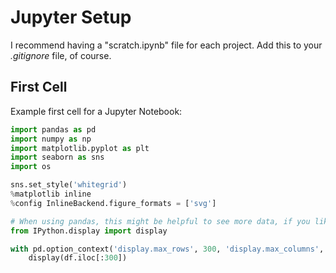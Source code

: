 # Jupyter Setup

I recommend having a "scratch.ipynb" file for each project. Add this to your *.gitignore* file, of course.

## First Cell

Example first cell for a Jupyter Notebook:

```python
import pandas as pd
import numpy as np
import matplotlib.pyplot as plt
import seaborn as sns
import os

sns.set_style('whitegrid')
%matplotlib inline
%config InlineBackend.figure_formats = ['svg']
```

```python
# When using pandas, this might be helpful to see more data, if you like
from IPython.display import display

with pd.option_context('display.max_rows', 300, 'display.max_columns', 100):
    display(df.iloc[:300])
```